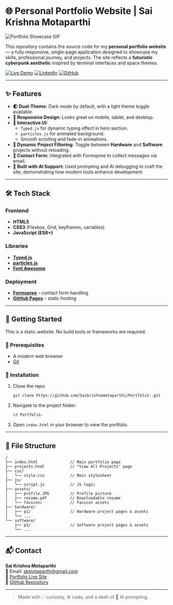 # 🌐 Personal Portfolio Website | Sai Krishna Motaparthi

![Portfolio Showcase GIF](https://raw.githubusercontent.com/Saikrishnamotaparthi/Portfolio-/main/Portfolio.gif)

This repository contains the source code for my **personal portfolio website** — a fully responsive, single-page application designed to showcase my skills, professional journey, and projects. The site reflects a **futuristic cyberpunk aesthetic** inspired by terminal interfaces and space themes.

[![Live Demo](https://img.shields.io/badge/Live-Demo-brightgreen?style=for-the-badge&logo=rocket)](https://saikrishnamotaparthi.github.io/)
[![LinkedIn](https://img.shields.io/badge/LinkedIn-sai_krishna-blue?style=for-the-badge&logo=linkedin)](https://linkedin.com/in/saikrishnamotaparthi)
[![GitHub](https://img.shields.io/badge/GitHub-Profile-black?style=for-the-badge&logo=github)](https://github.com/Saikrishnamotaparthi)

---

## ✨ Features

- **🌓 Dual-Theme:** Dark mode by default, with a light theme toggle available.
- **📱 Responsive Design:** Looks great on mobile, tablet, and desktop.
- **🚀 Interactive UI:**
  - `Typed.js` for dynamic typing effect in hero section.
  - `particles.js` for animated background.
  - Smooth scrolling and fade-in animations.
- **📂 Dynamic Project Filtering:** Toggle between **Hardware** and **Software** projects without reloading.
- **🔗 Contact Form:** Integrated with Formspree to collect messages via email.
- **🤖 Built with AI Support:** Used prompting and AI debugging to craft the site, demonstrating how modern tools enhance development.

---

## 🛠️ Tech Stack

### Frontend
- **HTML5**
- **CSS3** (Flexbox, Grid, keyframes, variables)
- **JavaScript (ES6+)**

### Libraries
- [**Typed.js**](https://github.com/mattboldt/typed.js)
- [**particles.js**](https://github.com/VincentGarreau/particles.js)
- [**Font Awesome**](https://fontawesome.com/)

### Deployment
- [**Formspree**](https://formspree.io/) – contact form handling
- [**GitHub Pages**](https://pages.github.com/) – static hosting

---

## 🚀 Getting Started

This is a static website. No build tools or frameworks are required.

### 🔧 Prerequisites
- A modern web browser
- [Git](https://git-scm.com/)

### 🧪 Installation

1. Clone the repo:
   ```bash
   git clone https://github.com/Saikrishnamotaparthi/Portfolio-.git
   ```

2. Navigate to the project folder:
   ```bash
   cd Portfolio-
   ```

3. Open `index.html` in your browser to view the portfolio.

---

## 📁 File Structure

```
/
├── index.html              // Main portfolio page
├── projects.html           // "View All Projects" page
├── css/
│   └── style.css           // Main stylesheet
├── js/
│   └── script.js           // JS logic
├── assets/
│   ├── profile.JPG         // Profile picture
│   ├── resume.pdf          // Downloadable resume
│   └── favicon/            // Favicon assets
├── hardware/
│   ├── p1/                 // Hardware project pages & assets
│   └── ...
└── software/
    ├── p1/                 // Software project pages & assets
    └── ...
```

---

## 📬 Contact

**Sai Krishna Motaparthi**  
📧 Email: skmotaparthi@gmail.com  
🔗 [Portfolio Live Site](https://saikrishnamotaparthi.github.io/Portfolio-)  
📌 [GitHub Repository](https://github.com/Saikrishnamotaparthi/Portfolio-)

---

> Made with 💡 curiosity, ⚙️ code, and a dash of 🤖 AI prompting.
